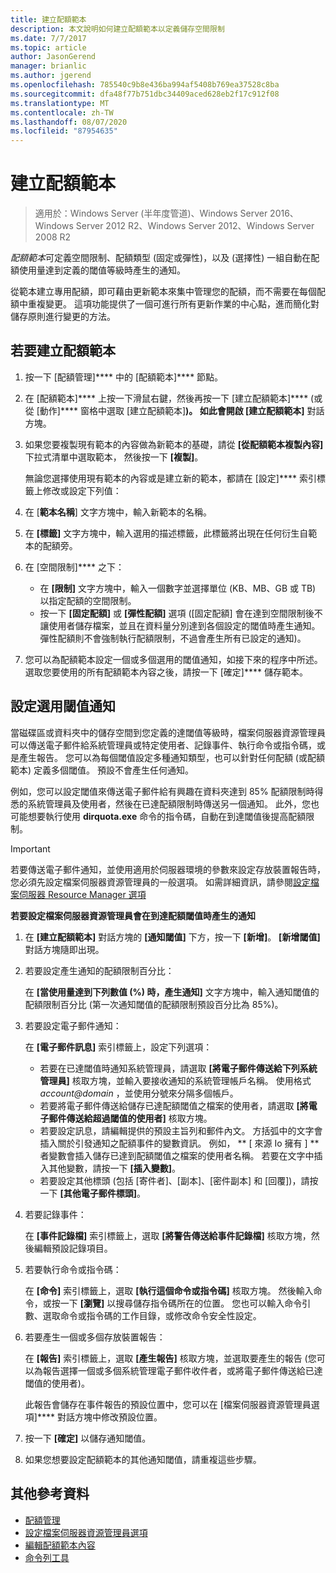 ```yaml
---
title: 建立配額範本
description: 本文說明如何建立配額範本以定義儲存空間限制
ms.date: 7/7/2017
ms.topic: article
author: JasonGerend
manager: brianlic
ms.author: jgerend
ms.openlocfilehash: 785540c9b8e436ba994af5408b769ea37528c8ba
ms.sourcegitcommit: dfa48f77b751dbc34409aced628eb2f17c912f08
ms.translationtype: MT
ms.contentlocale: zh-TW
ms.lasthandoff: 08/07/2020
ms.locfileid: "87954635"
---
```

# <a name="create-a-quota-template"></a>建立配額範本

> 適用於：Windows Server (半年度管道)、Windows Server 2016、Windows Server 2012 R2、Windows Server 2012、Windows Server 2008 R2

*配額範本*可定義空間限制、配額類型 (固定或彈性)，以及 (選擇性) 一組自動在配額使用量達到定義的閾值等級時產生的通知。

從範本建立專用配額，即可藉由更新範本來集中管理您的配額，而不需要在每個配額中重複變更。 這項功能提供了一個可進行所有更新作業的中心點，進而簡化對儲存原則進行變更的方法。

## <a name="to-create-a-quota-template"></a>若要建立配額範本

1.  按一下 [配額管理]**** 中的 [配額範本]**** 節點。

2.  在 [配額範本]**** 上按一下滑鼠右鍵，然後再按一下 [建立配額範本]**** (或從 [動作]**** 窗格中選取 [建立配額範本]****)。 如此會開啟 [建立配額範本]**** 對話方塊。

3.  如果您要複製現有範本的內容做為新範本的基礎，請從 **\[從配額範本複製內容\]** 下拉式清單中選取範本， 然後按一下 **\[複製\]**。

    無論您選擇使用現有範本的內容或是建立新的範本，都請在 [設定]**** 索引標籤上修改或設定下列值：

4.  在 [**範本名稱**] 文字方塊中，輸入新範本的名稱。

5.  在 **\[標籤\]** 文字方塊中，輸入選用的描述標籤，此標籤將出現在任何衍生自範本的配額旁。

6.  在 [空間限制]**** 之下：

    -   在 **\[限制\]** 文字方塊中，輸入一個數字並選擇單位 (KB、MB、GB 或 TB) 以指定配額的空間限制。
    -   按一下 **\[固定配額\]** 或 **\[彈性配額\]** 選項 (\[固定配額\] 會在達到空間限制後不讓使用者儲存檔案，並且在資料量分別達到各個設定的閾值時產生通知。 彈性配額則不會強制執行配額限制，不過會產生所有已設定的通知)。

7.  您可以為配額範本設定一個或多個選用的閾值通知，如接下來的程序中所述。 選取您要使用的所有配額範本內容之後，請按一下 [確定]**** 儲存範本。

## <a name="setting-optional-notification-thresholds"></a>設定選用閾值通知

當磁碟區或資料夾中的儲存空間到您定義的達閾值等級時，檔案伺服器資源管理員可以傳送電子郵件給系統管理員或特定使用者、記錄事件、執行命令或指令碼，或是產生報告。 您可以為每個閾值設定多種通知類型，也可以針對任何配額 (或配額範本) 定義多個閾值。 預設不會產生任何通知。

例如，您可以設定閾值來傳送電子郵件給有興趣在資料夾達到 85% 配額限制時得悉的系統管理員及使用者，然後在已達配額限制時傳送另一個通知。 此外，您也可能想要執行使用 **dirquota.exe** 命令的指令碼，自動在到達閾值後提高配額限制。

> [!Important]
> 若要傳送電子郵件通知，並使用適用於伺服器環境的參數來設定存放裝置報告時，您必須先設定檔案伺服器資源管理員的一般選項。 如需詳細資訊，請參閱[設定檔案伺服器 Resource Manager 選項](setting-file-server-resource-manager-options.md)

**若要設定檔案伺服器資源管理員會在到達配額閾值時產生的通知**

1. 在 **\[建立配額範本\]** 對話方塊的 **\[通知閾值\]** 下方，按一下 **\[新增\]**。 **\[新增閾值\]** 對話方塊隨即出現。

2. 若要設定產生通知的配額限制百分比：

   在 **\[當使用量達到下列數值 (%) 時，產生通知\]** 文字方塊中，輸入通知閾值的配額限制百分比 (第一次通知閾值的配額限制預設百分比為 85%)。

3. 若要設定電子郵件通知：

   在 **\[電子郵件訊息\]** 索引標籤上，設定下列選項：

   - 若要在已達閾值時通知系統管理員，請選取 **\[將電子郵件傳送給下列系統管理員\]** 核取方塊，並輸入要接收通知的系統管理帳戶名稱。 使用格式 <em>account@domain</em> ，並使用分號來分隔多個帳戶。
   - 若要將電子郵件傳送給儲存已達配額閾值之檔案的使用者，請選取 **\[將電子郵件傳送給超過閾值的使用者\]** 核取方塊。
   - 若要設定訊息，請編輯提供的預設主旨列和郵件內文。 方括弧中的文字會插入關於引發通知之配額事件的變數資訊。 例如， ** \[ 來源 Io 擁有 \] **者變數會插入儲存已達到配額閾值之檔案的使用者名稱。 若要在文字中插入其他變數，請按一下 **\[插入變數\]**。
   - 若要設定其他標頭 (包括 [寄件者]、[副本]、[密件副本] 和 [回覆])，請按一下 **\[其他電子郵件標頭\]**。

4. 若要記錄事件：

   在 **\[事件記錄檔\]** 索引標籤上，選取 **\[將警告傳送給事件記錄檔\]** 核取方塊，然後編輯預設記錄項目。

5. 若要執行命令或指令碼：

   在 **\[命令\]** 索引標籤上，選取 **\[執行這個命令或指令碼\]** 核取方塊。 然後輸入命令，或按一下 **\[瀏覽\]** 以搜尋儲存指令碼所在的位置。 您也可以輸入命令引數、選取命令或指令碼的工作目錄，或修改命令安全性設定。

6. 若要產生一個或多個存放裝置報告：

   在 **\[報告\]** 索引標籤上，選取 **\[產生報告\]** 核取方塊，並選取要產生的報告 (您可以為報告選擇一個或多個系統管理電子郵件收件者，或將電子郵件傳送給已達閾值的使用者)。

   此報告會儲存在事件報告的預設位置中，您可以在 [檔案伺服器資源管理員選項]**** 對話方塊中修改預設位置。

7. 按一下 **\[確定\]** 以儲存通知閾值。

8. 如果您想要設定配額範本的其他通知閾值，請重複這些步驟。

## <a name="additional-references"></a>其他參考資料

-   [配額管理](quota-management.md)
-    [設定檔案伺服器資源管理員選項](setting-file-server-resource-manager-options.md)
-   [編輯配額範本內容](edit-quota-template-properties.md)
-   [命令列工具](command-line-tools.md)



